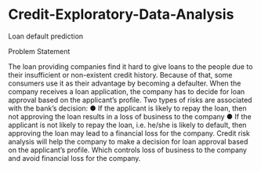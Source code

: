 # Credit-Exploratory-Data-Analysis
Loan default prediction

Problem Statement

The loan providing companies find it hard to give loans to the people due to their insufficient or
non-existent credit history. Because of that, some consumers use it as their advantage by becoming a
defaulter.
When the company receives a loan application, the company has to decide for loan approval based on the
applicant’s profile. Two types of risks are associated with the bank’s decision:
● If the applicant is likely to repay the loan, then not approving the loan results in a loss of business to
the company
● If the applicant is not likely to repay the loan, i.e. he/she is likely to default, then approving the loan
may lead to a financial loss for the company.
Credit risk analysis will help the company to make a decision for loan approval based on the applicant’s
profile. Which controls loss of business to the company and avoid financial loss for the company.
